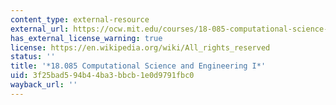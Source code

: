 ```yaml
---
content_type: external-resource
external_url: https://ocw.mit.edu/courses/18-085-computational-science-and-engineering-i-fall-2008/
has_external_license_warning: true
license: https://en.wikipedia.org/wiki/All_rights_reserved
status: ''
title: '*18.085 Computational Science and Engineering I*'
uid: 3f25bad5-94b4-4ba3-bbcb-1e0d9791fbc0
wayback_url: ''
---
```

